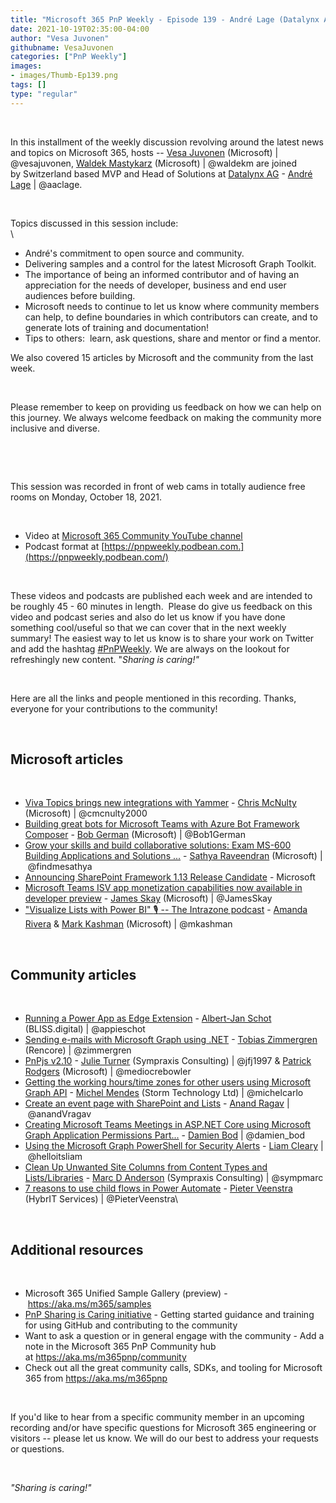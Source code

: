 ```yaml
---
title: "Microsoft 365 PnP Weekly - Episode 139 - André Lage (Datalynx AG)"
date: 2021-10-19T02:35:00-04:00
author: "Vesa Juvonen"
githubname: VesaJuvonen
categories: ["PnP Weekly"]
images:
- images/Thumb-Ep139.png
tags: []
type: "regular"
---
```

 

In this installment of the weekly discussion revolving around the latest
news and topics on Microsoft 365, hosts -- [Vesa
Juvonen](https://twitter.com/vesajuvonen) (Microsoft) |
@vesajuvonen, [Waldek
Mastykarz](https://twitter.com/waldekm) (Microsoft) | @waldekm are
joined by Switzerland based MVP and Head of Solutions at [Datalynx
AG](https://www.datalynx.ch/en/) - [André
Lage](https://twitter.com/aaclage) | @aaclage.  

 

Topics discussed in this session include: \
\

-   André's commitment to open source and community.
-   Delivering samples and a control for the latest Microsoft Graph
    Toolkit.
-   The importance of being an informed contributor and of having an
    appreciation for the needs of developer, business and end user
    audiences before building.
-   Microsoft needs to continue to let us know where community members
    can help, to define boundaries in which contributors can create, and
    to generate lots of training and documentation!    
-   Tips to others:  learn, ask questions, share and mentor or find a
    mentor.

We also covered 15 articles by Microsoft and the community from the last
week. 

 

Please remember to keep on providing us feedback on how we can help on
this journey. We always welcome feedback on making the community more
inclusive and diverse.

 



 

This session was recorded in front of web cams in totally audience free
rooms on Monday, October 18, 2021.

 


-   Video at [Microsoft 365 Community YouTube
    channel](https://aka.ms/m365pnp-videos)
-   Podcast format
    at [https://pnpweekly.podbean.com.](https://pnpweekly.podbean.com/)

 

These videos and podcasts are published each week and are intended to be
roughly 45 - 60 minutes in length.  Please do give us feedback on this
video and podcast series and also do let us know if you have done
something cool/useful so that we can cover that in the next weekly
summary! The easiest way to let us know is to share your work on Twitter
and add the
hashtag [#PnPWeekly](https://twitter.com/search?q=%23pnpweekly). We are
always on the lookout for refreshingly new content. "*Sharing is
caring!"* 

 

Here are all the links and people mentioned in this recording. Thanks,
everyone for your contributions to the community!

 

## Microsoft articles


 

-   [Viva Topics brings new integrations with
    Yammer](https://techcommunity.microsoft.com/t5/microsoft-viva-blog/viva-topics-brings-new-integrations-with-yammer/ba-p/2850709) -
    [Chris McNulty](https://twitter.com/cmcnulty2000) (Microsoft)
    | @cmcnulty2000
-   [Building great bots for Microsoft Teams with Azure Bot Framework
    Composer](https://devblogs.microsoft.com/microsoft365dev/building-great-bots-for-microsoft-teams-with-azure-bot-framework-composer/) -
    [Bob German](https://twitter.com/Bob1German) (Microsoft)
    | @Bob1German
-   [Grow your skills and build collaborative solutions: Exam MS-600
    Building Applications and Solutions
    \...](https://devblogs.microsoft.com/microsoft365dev/grow-your-skills-and-build-collaborative-solutions-exam-ms-600-building-applications-and-solutions-with-microsoft-365-core-services/)
    - [Sathya Raveendran](https://twitter.com/findmesathya) (Microsoft)
    | @findmesathya
-   [Announcing SharePoint Framework 1.13 Release
    Candidate](https://devblogs.microsoft.com/microsoft365dev/announcing-sharepoint-framework-1-13-release-candidate/) -
    Microsoft
-   [Microsoft Teams ISV app monetization capabilities now available in
    developer
    preview](https://devblogs.microsoft.com/microsoft365dev/microsoft-teams-isv-app-monetization-capabilities-now-available-in-developer-preview/)
    - [James Skay](https://twitter.com/JamesSkay) (Microsoft)
    | @JamesSkay
-   ["Visualize Lists with Power BI" :studio_microphone: -- The
    Intrazone
    podcast](https://techcommunity.microsoft.com/t5/microsoft-sharepoint-blog/visualize-lists-with-power-bi-the-intrazone-podcast/ba-p/2835417)
    - [Amanda Rivera](https://www.linkedin.com/in/amanda-cofsky/)
    & [Mark Kashman](https://twitter.com/mkashman) (Microsoft) |
    @mkashman

 

## Community articles


 

-   [Running a Power App as Edge
    Extension](https://techcommunity.microsoft.com/t5/microsoft-365-pnp-blog/running-a-power-app-as-edge-extension/ba-p/2837130)
    - [Albert-Jan Schot](https://twitter.com/appieschot) (BLISS.digital)
    | @appieschot
-   [Sending e-mails with Microsoft Graph using
    .NET](https://zimmergren.net/sending-e-mails-using-microsoft-graph-using-dotnet/)
    - [Tobias Zimmergren](https://twitter.com/zimmergren) (Rencore)
    | @zimmergren
-   [PnPjs v2.10](https://github.com/pnp/pnpjs/blob/main/CHANGELOG.md) -
    [Julie Turner](https://twitter.com/jfj1997) (Sympraxis Consulting)
    | @jfj1997 & [Patrick Rodgers](https://twitter.com/mediocrebowler)
    (Microsoft) | @mediocrebowler
-   [Getting the working hours/time zones for other users using
    Microsoft Graph
    API](https://michelcarlo.com/2021/10/16/getting-the-working-hours-time-zones-for-other-users-using-microsoft-graph-api/) -
    [Michel Mendes](https://twitter.com/michelcarlo) (Storm Technology
    Ltd) | @michelcarlo
-   [Create an event page with SharePoint and
    Lists](https://medium.com/@anand.vadivelan/create-an-event-page-with-sharepoint-and-lists-5f3852e9117)
    - [Anand Ragav](https://twitter.com/anandVragav) | @anandVragav
-   [Creating Microsoft Teams Meetings in ASP.NET Core using Microsoft
    Graph Application Permissions
    Part\...](https://damienbod.com/2021/10/18/creating-microsoft-teams-meetings-in-asp-net-core-using-microsoft-graph-application-permissions-part-2/) -
    [Damien Bod](https://twitter.com/damien_bod) | @damien_bod
-   [Using the Microsoft Graph PowerShell for Security
    Alerts](https://helloitsliam.com/2021/10/15/using-the-microsoft-graph-powershell-for-security-alerts/?utm_source=feedburner&utm_medium=feed&utm_campaign=Feed:+helloitsliam+(Liam+Cleary+%5BMVP%5D)) -
    [Liam Cleary](https://twitter.com/helloitsliam) | @helloitsliam
-   [Clean Up Unwanted Site Columns from Content Types and
    Lists/Libraries](https://sympmarc.com/2021/10/14/clean-up-unwanted-site-columns-from-content-types-and-lists-libraries/)
    - [Marc D Anderson](https://twitter.com/sympmarc) (Sympraxis
    Consulting) | @sympmarc
-   [7 reasons to use child flows in Power
    Automate](https://sharepains.com/2021/10/12/7-reasons-child-flows-in-power-automate/) -
    [Pieter Veenstra](https://twitter.com/PieterVeenstra) (HybrIT
    Services) | @PieterVeenstra\

 

## Additional resources


 

-   Microsoft 365 Unified Sample Gallery (preview)
    - <https://aka.ms/m365/samples> 
-   [PnP Sharing is Caring
    initiative](https://aka.ms/sharing-is-caring) - Getting started
    guidance and training for using GitHub and contributing to the
    community
-   Want to ask a question or in general engage with the community - Add
    a note in the Microsoft 365 PnP Community hub
    at <https://aka.ms/m365pnp/community>
-   Check out all the great community calls, SDKs, and tooling for
    Microsoft 365 from <https://aka.ms/m365pnp>

 

If you'd like to hear from a specific community member in an upcoming
recording and/or have specific questions for Microsoft 365 engineering
or visitors -- please let us know. We will do our best to address your
requests or questions.

 

*"Sharing is caring!"*
